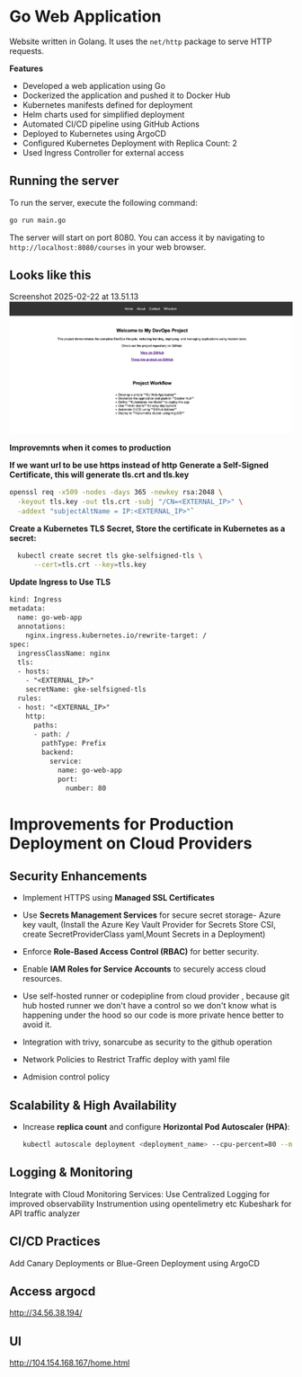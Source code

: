 # Go Web Application

Website written in Golang. It uses the `net/http` package to serve HTTP requests.

**Features**

* Developed a web application using Go
* Dockerized the application and pushed it to Docker Hub
* Kubernetes manifests defined for deployment
* Helm charts used for simplified deployment
* Automated CI/CD pipeline using GitHub Actions
* Deployed to Kubernetes using ArgoCD
* Configured Kubernetes Deployment with Replica Count: 2
* Used Ingress Controller for external access

## Running the server

To run the server, execute the following command:

```bash
go run main.go
```

The server will start on port 8080. You can access it by navigating to `http://localhost:8080/courses` in your web browser.

## Looks like this
Screenshot 2025-02-22 at 13.51.13
![Website](images/UI_web.png)



**Improvemnts when it comes to production** 

**If we want url to be use https instead of http** 
**Generate a Self-Signed Certificate, this will generate tls.crt and tls.key**
```sh
openssl req -x509 -nodes -days 365 -newkey rsa:2048 \
  -keyout tls.key -out tls.crt -subj "/CN=<EXTERNAL_IP>" \
  -addext "subjectAltName = IP:<EXTERNAL_IP>"`
```
**Create a Kubernetes TLS Secret, Store the certificate in Kubernetes as a secret:**
```sh
  kubectl create secret tls gke-selfsigned-tls \
      --cert=tls.crt --key=tls.key
```
**Update Ingress to Use TLS**

```apiVersion: networking.k8s.io/v1
kind: Ingress
metadata:
  name: go-web-app
  annotations:
    nginx.ingress.kubernetes.io/rewrite-target: /
spec:
  ingressClassName: nginx
  tls:
  - hosts:
    - "<EXTERNAL_IP>"  
    secretName: gke-selfsigned-tls
  rules:
  - host: "<EXTERNAL_IP>"
    http:
      paths:
      - path: /
        pathType: Prefix
        backend:
          service:
            name: go-web-app
            port:
              number: 80
  ```


# Improvements for Production Deployment on Cloud Providers

## Security Enhancements

- Implement HTTPS using **Managed SSL Certificates**

- Use **Secrets Management Services** for secure secret storage- Azure key vault,
  (Install the Azure Key Vault Provider for Secrets Store CSI, create SecretProviderClass yaml,Mount Secrets in a Deployment)

- Enforce **Role-Based Access Control (RBAC)** for better security.  
- Enable **IAM Roles for Service Accounts** to securely access cloud resources.
- Use self-hosted runner or codepipline from cloud provider , because git hub hosted runner we don't have a control so we don't know what is happening under the hood so our code is more private hence better to avoid it.
- Integration with trivy, sonarcube as security to the github operation
- Network Policies to Restrict Traffic deploy with yaml file
- Admision control policy

## Scalability & High Availability

- Increase **replica count** and configure **Horizontal Pod Autoscaler (HPA)**:  

  ```sh
  kubectl autoscale deployment <deployment_name> --cpu-percent=80 --min=2 --max=5

## Logging & Monitoring
Integrate with Cloud Monitoring Services:
Use Centralized Logging for improved observability
Instrumention using opentelimetry etc
Kubeshark for API traffic analyzer 

## CI/CD Practices
Add Canary Deployments or Blue-Green Deployment using ArgoCD

## Access argocd 
http://34.56.38.194/

## UI 
http://104.154.168.167/home.html